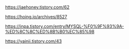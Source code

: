 https://jaehoney.tistory.com/62

https://hoing.io/archives/8527

https://inpa.tistory.com/entry/MYSQL-%F0%9F%93%9A-%ED%8C%8C%ED%8B%B0%EC%85%98

https://yainii.tistory.com/43